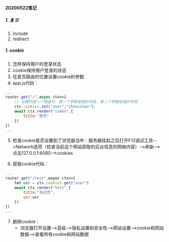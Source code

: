 #### 20200522笔记
##### 1. 复习
1. include
2. redirect

##### 1. cookie

1. 怎样保持用户的登录状态
2. cookie保持用户登录的状态
3. 在首页路由的位置设置cookie的参数
4. app.js代码：
```javascript
...
router.get("/",async ctx=>{
    // 设置的是一个键值对，第一个参数是键的字段，第二个参数是值的字段
    ctx.cookies.set("user","zhouzihao");
    await ctx.render("index",{
        title:"首页"
    })
})
...
```
5. 检查cookie是否设置到了浏览器当中：服务器挂起之后打开F12调试工具-->Network选项（检查当前这个网站获取的后台信息的网络内容）-->刷新-->点击127.0.0.1:8080-->cookies

6. 获取cookie代码：
```javascript
...
router.get("/test",async ctx=>{
    let usr = ctx.cookies.get("user")
    await ctx.render("test",{
        title:"测试页",
        usr:usr
    })
})
...
```

7. 删除cookie：
    * 浏览器打开设置-->高级-->隐私设置和安全性-->网站设置-->cookie和网站数据-->查看所有cookie和网站数据